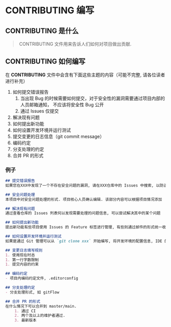 # CONTRIBUTING 编写

## CONTRIBUTING 是什么

> ​	CONTRIBUTING 文件用来告诉人们如何对项目做出贡献.



## CONTRIBUTING  如何编写

在 **CONTRIBUTING** 文件中会含有下面这些主题的内容（可能不完整, 请各位读者进行补充）

1. 如何提交错误报告
   1. 当出现 Bug 的时候需要如何提交，对于安全性的漏洞需要通过项目内部的人员邮箱通知， 不应该将安全性 Bug 公开
   2. 通过 Issues 仅提交
2. 解决现有问题
3. 如何提出新功能
4. 如何设置开发环境并运行测试
5. 提交变更的日志信息（git commit message）
6. 编码约定
7. 分支处理的约定
8. 合并 PR 的形式



### 例子

```md
## 提交错误报告
如果您在XXX中发现了一个不存在安全问题的漏洞, 请在XXX仓库中的 Issues 中搜索, 以防该漏洞已被提交, 如果找不到漏洞可以创建一个新的 Issues. 如果发现了一个安全问题请不要将其公开. 请参阅安全问题处理方式. 替吉奥错误报告时应该详尽

## 安全问题处理
本项目中对安全问题处理的形式. 项目核心人员确认编辑. 该部分内容可以根据项目情况添加

## 解决现有问题
通过查看仓库的 Issues 列表何以发现需要处理的问题信息, 可以尝试解决其中的某个问题

## 如何提出新功能
提出新功能有些项目使用 Issues 的 Feature 标签进行管理, 有些则通过邮件的形式统一收集. 在收集后项目内人员会进行确认开发, 一般的将确认开发的功能会放入下一个版本的任务列表

## 如何设置开发环境并运行测试
如果是通过 Git 管理可以从 `git clone xxx` 开始编写, 将开发环境的配置信息, IDE 的设置等信息配置文档编写. 

## 变更日志填写规则 
1. 使用现在时态
1. 第一行字数限制
1. 提交内容的约束

## 编码约定
- 项目内编码约定文件, .editorconfig

## 分支处理约定
- 分支处理形式, 如 gitFlow

## 合并 PR 的形式
在什么情况下可以合并到 master/main.
	1. 通过 CI
	2. 两个及以上的维护者通过. 
	3. 最新版本
```

